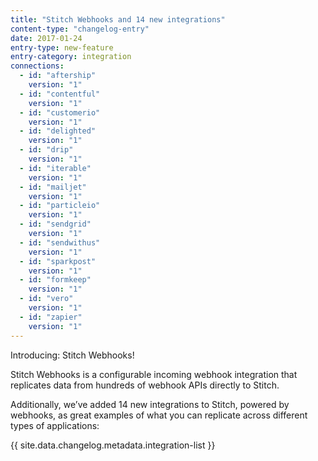 ```yaml
---
title: "Stitch Webhooks and 14 new integrations"
content-type: "changelog-entry"
date: 2017-01-24
entry-type: new-feature
entry-category: integration
connections:
  - id: "aftership"
    version: "1"
  - id: "contentful"
    version: "1"
  - id: "customerio"
    version: "1"
  - id: "delighted"
    version: "1"
  - id: "drip"
    version: "1"
  - id: "iterable"
    version: "1"
  - id: "mailjet"
    version: "1"
  - id: "particleio"
    version: "1"
  - id: "sendgrid"
    version: "1"
  - id: "sendwithus"
    version: "1"
  - id: "sparkpost"
    version: "1"
  - id: "formkeep"
    version: "1"
  - id: "vero"
    version: "1"
  - id: "zapier"
    version: "1"
---
```


Introducing: Stitch Webhooks!

Stitch Webhooks is a configurable incoming webhook integration that replicates data from hundreds of webhook APIs directly to Stitch.

Additionally, we’ve added 14 new integrations to Stitch, powered by webhooks, as great examples of what you can replicate across different types of applications:

{{ site.data.changelog.metadata.integration-list }}